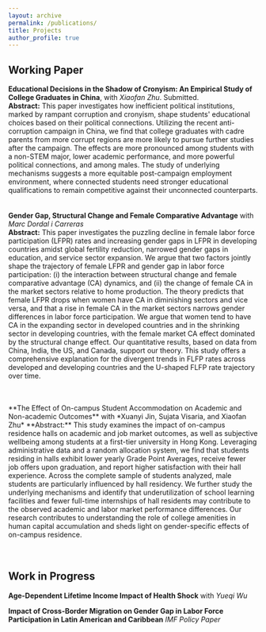 ```yaml
---
layout: archive
permalink: /publications/
title: Projects
author_profile: true
---
```

## Working Paper
**Educational Decisions in the Shadow of Cronyism: An Empirical Study of College Graduates in China**, with *Xiaofan Zhu*. Submitted.
<br>
**Abstract:** This paper investigates how inefficient political institutions, marked by rampant corruption and cronyism, shape students' educational choices based on their political connections. Utilizing the recent anti-corruption campaign in China, we find that college graduates with cadre parents from more corrupt regions are more likely to pursue further studies after the campaign. The effects are more pronounced among students with a non-STEM major, lower academic performance, and more powerful political connections, and among males. The study of underlying mechanisms suggests a more equitable post-campaign employment environment, where connected students need stronger educational qualifications to remain competitive against their unconnected counterparts. <br>
<br>
<br>
**Gender Gap, Structural Change and Female Comparative Advantage** with *Marc Dordal i Carreras* <br>
**Abstract:** This paper investigates the puzzling decline in female labor force participation (LFPR) rates and increasing gender gaps in LFPR in developing countries amidst global fertility reduction, narrowed gender gaps in education, and service sector expansion. We argue that two factors jointly shape the trajectory of female LFPR and gender gap in labor force participation: (i) the interaction between structural change and female comparative advantage (CA) dynamics, and (ii) the change of female CA in the market sectors relative to home production. The theory predicts that female LFPR drops when women have CA in diminishing sectors and vice versa, and that a rise in female CA in the market sectors narrows gender differences in labor force participation. We argue that women tend to have CA in the expanding sector in developed countries and in the shrinking sector in developing countries, with the female market CA effect dominated by the structural change effect. Our quantitative results, based on data from China, India, the US, and Canada, support our theory. This study offers a comprehensive explanation for the divergent trends in FLFP rates across developed and developing countries and the U-shaped FLFP rate trajectory over time. <br>
<!-- [Slides_April2023](https://www.dropbox.com/scl/fi/99oc9h4x05ns53c4asab7/Slides_Chen-Cassie-Xiang.pdf?rlkey=tb1k63fac888p5qj28tf5ozbc&st=9on2tzx3&dl=0) <br> -->
<br>
<br>
**The Effect of On-campus Student Accommodation on Academic and Non-academic Outcomes** 
with *Xuanyi Jin, Sujata Visaria, and Xiaofan Zhu*
**Abstract:** This study examines the impact of on-campus residence halls on academic and job market outcomes, as well as subjective wellbeing among students at a first-tier university in Hong Kong. Leveraging administrative data and a random allocation system, we find that students residing in halls exhibit lower yearly Grade Point Averages, receive fewer job offers upon graduation, and report higher satisfaction with their hall experience. Across the complete sample of students analyzed, male students are particularly influenced by hall residency. We further study the underlying mechanisms and identify that underutilization of school learning facilities and fewer full-time internships of hall residents may contribute to the observed academic and labor market performance differences. Our research contributes to understanding the role of college amenities in human capital accumulation and sheds light on gender-specific effects of on-campus residence. <br>
<br>
<br>

## Work in Progress
**Age-Dependent Lifetime Income Impact of Health Shock** with *Yueqi Wu* <br>

**Impact of Cross-Border Migration on Gender Gap in Labor Force Participation in Latin American and Caribbean** *IMF Policy Paper* <br>
